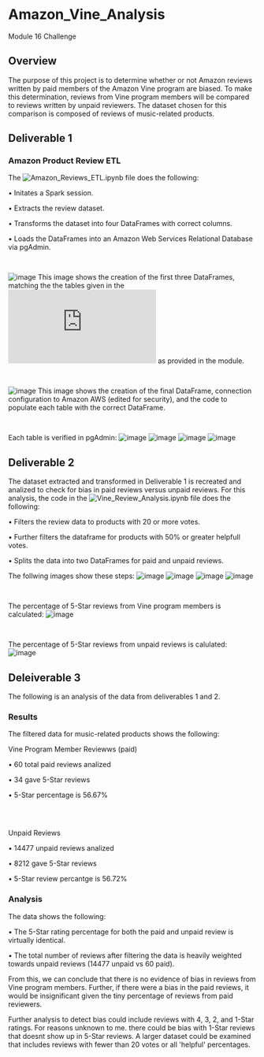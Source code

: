 # Amazon_Vine_Analysis
Module 16 Challenge

## Overview

The purpose of this project is to determine whether or not Amazon reviews written by paid members of the Amazon Vine program are biased. To make this determination, reviews from Vine program members will be compared to reviews written by unpaid reviewers. The dataset chosen for this comparison is composed of reviews of music-related products.
 
 
## Deliverable 1
### Amazon Product Review ETL

The ![Amazon_Reviews_ETL.ipynb](https://github.com/Bryan-Corn/Amazon_Vine_Analysis/blob/main/Amazon_Reviews_ETL.ipynb) file does the following:

• Initates a Spark session.

• Extracts the review dataset.

• Transforms the dataset into four DataFrames with correct columns.

• Loads the DataFrames into an Amazon Web Services Relational Database via pgAdmin.
<pre>

</pre>
![image](https://github.com/Bryan-Corn/Amazon_Vine_Analysis/blob/main/Resources/Images/Img00.png)
This image shows the creation of the first three DataFrames, matching the the tables given in the ![database schema](https://github.com/Bryan-Corn/Amazon_Vine_Analysis/blob/main/Resources/challenge_schema.sql) as provided in the module.
<pre>

</pre>
![image](https://github.com/Bryan-Corn/Amazon_Vine_Analysis/blob/main/Resources/Images/Img01.png)
This image shows the creation of the final DataFrame, connection configuration to Amazon AWS (edited for security), and the code to populate each table with the correct DataFrame.
<pre>

</pre>
Each table is verified in pgAdmin:
![image](https://github.com/Bryan-Corn/Amazon_Vine_Analysis/blob/main/Resources/Images/Img02.png)
![image](https://github.com/Bryan-Corn/Amazon_Vine_Analysis/blob/main/Resources/Images/Img03.png)
![image](https://github.com/Bryan-Corn/Amazon_Vine_Analysis/blob/main/Resources/Images/Img04.png)
![image](https://github.com/Bryan-Corn/Amazon_Vine_Analysis/blob/main/Resources/Images/Img05.png)

## Deliverable 2

The dataset extracted and transformed in Deliverable 1 is recreated and analized to check for bias in paid reviews versus unpaid reviews. For this analysis, the code in the ![Vine_Review_Analysis.ipynb](https://github.com/Bryan-Corn/Amazon_Vine_Analysis/blob/main/Vine_Review_Analysis.ipynb) file does the following:

• Filters the review data to products with 20 or more votes.

• Further filters the dataframe for products with 50% or greater helpfull votes.

• Splits the data into two DataFrames for paid and unpaid reviews.

The follwing images show these steps:
![image](https://github.com/Bryan-Corn/Amazon_Vine_Analysis/blob/main/Resources/Images/Img06.png)
![image](https://github.com/Bryan-Corn/Amazon_Vine_Analysis/blob/main/Resources/Images/Img07.png)
![image](https://github.com/Bryan-Corn/Amazon_Vine_Analysis/blob/main/Resources/Images/Img08.png)
![image](https://github.com/Bryan-Corn/Amazon_Vine_Analysis/blob/main/Resources/Images/Img09.png)
<pre>

</pre>
The percentage of 5-Star reviews from Vine program members is calculated:
![image](https://github.com/Bryan-Corn/Amazon_Vine_Analysis/blob/main/Resources/Images/Img10.png)
<pre>

</pre>
The percentage of 5-Star reviews from unpaid reviews is calulated:
![image](https://github.com/Bryan-Corn/Amazon_Vine_Analysis/blob/main/Resources/Images/Img11.png)

## Deleiverable 3
The following is an analysis of the data from deliverables 1 and 2.

### Results
The filtered data for music-related products shows the following:

Vine Program Member Reviewws (paid)

• 60 total paid reviews analized

• 34 gave 5-Star reviews

• 5-Star percentage is 56.67%
<pre>


</pre>
Unpaid Reviews

• 14477 unpaid reviews analized

• 8212 gave 5-Star reviews

• 5-Star review percantge is 56.72%

### Analysis

The data shows the following:

• The 5-Star rating percentage for both the paid and unpaid review is virtually identical.

• The total number of reviews after filtering the data is heavily weighted towards unpaid reviews (14477 unpaid vs 60 paid).

From this, we can conclude that there is no evidence of bias in reviews from Vine program members. Further, if there were a bias in the paid reviews, it would be insignificant given the tiny percentage of reviews from paid reviewers.

Further analysis to detect bias could include reviews with 4, 3, 2, and 1-Star ratings. For reasons unknown to me. there could be bias with 1-Star reviews that doesnt show up in 5-Star reviews. A larger dataset could be examined that includes reviews with fewer than 20 votes or all 'helpful' percentages.
